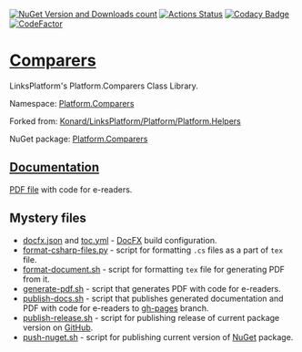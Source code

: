 [![NuGet Version and Downloads count](https://buildstats.info/nuget/Platform.Comparers)](https://www.nuget.org/packages/Platform.Comparers)
[![Actions Status](https://github.com/linksplatform/Comparers/workflows/CD/badge.svg)](https://github.com/linksplatform/Comparers/actions?workflow=CD)
[![Codacy Badge](https://api.codacy.com/project/badge/Grade/86b4b48981774c01bb078a50a86b7c66)](https://app.codacy.com/app/drakonard/Comparers?utm_source=github.com&utm_medium=referral&utm_content=linksplatform/Comparers&utm_campaign=Badge_Grade_Dashboard)
[![CodeFactor](https://www.codefactor.io/repository/github/linksplatform/comparers/badge)](https://www.codefactor.io/repository/github/linksplatform/comparers)

# [Comparers](https://github.com/linksplatform/Comparers)

LinksPlatform's Platform.Comparers Class Library.

Namespace: [Platform.Comparers](https://linksplatform.github.io/Comparers/api/Platform.Comparers.html)

Forked from: [Konard/LinksPlatform/Platform/Platform.Helpers](https://github.com/Konard/LinksPlatform/tree/8d8eaec821eb87db00b883c0028d8ab7a1767e44/Platform/Platform.Helpers)

NuGet package: [Platform.Comparers](https://www.nuget.org/packages/Platform.Comparers)

## [Documentation](https://linksplatform.github.io/Comparers)
[PDF file](https://linksplatform.github.io/Comparers/Platform.Comparers.pdf) with code for e-readers.

## Mystery files
*   [docfx.json](https://github.com/linksplatform/Comparers/blob/master/docfx.json) and [toc.yml](https://github.com/linksplatform/Comparers/blob/master/toc.yml) - [DocFX](https://dotnet.github.io/docfx) build configuration.
*   [format-csharp-files.py](https://github.com/linksplatform/Comparers/blob/master/format-csharp-files.py) - script for formatting `.cs` files as a part of `tex` file.
*   [format-document.sh](https://github.com/linksplatform/Comparers/blob/master/format-document.sh) - script for formatting `tex` file for generating PDF from it.
*   [generate-pdf.sh](https://github.com/linksplatform/Comparers/blob/master/generate-pdf.sh) - script that generates PDF with code for e-readers.
*   [publish-docs.sh](https://github.com/linksplatform/Comparers/blob/master/publish-docs.sh) - script that publishes generated documentation and PDF with code for e-readers to [gh-pages](https://github.com/linksplatform/Comparers/tree/gh-pages) branch.
*   [publish-release.sh](https://github.com/linksplatform/Comparers/blob/master/publish-release.sh) - script for publishing release of current package version on [GitHub](https://github.com/).
*   [push-nuget.sh](https://github.com/linksplatform/Comparers/blob/master/push-nuget.sh) - script for publishing current version of [NuGet](https://www.nuget.org) package.
